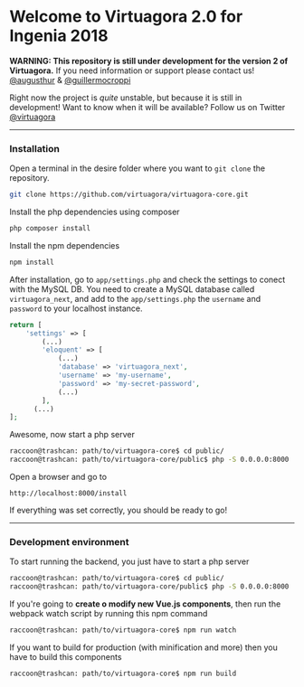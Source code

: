 # Welcome to Virtuagora 2.0 for Ingenia 2018

**WARNING: This repository is still under development for the version 2 of Virtuagora.**
If you need information or support please contact us! 
[@augusthur][2] & [@guillermocroppi][3]

Right now the project is *quite* unstable, but because it is still in development!
Want to know when it will be available? Follow us on Twitter  [@virtuagora][1]

---

### Installation
Open a terminal in the desire folder where you want to `git clone` the repository.
```bash
git clone https://github.com/virtuagora/virtuagora-core.git
```
Install the php dependencies using composer
```bash
php composer install
```
Install the npm dependencies
```bash
npm install
```
After installation, go to `app/settings.php` and check the settings to conect with the MySQL DB.
You need to create a MySQL database called `virtuagora_next`, and add to the `app/settings.php` the `username` and `password` to your localhost instance.
```php
return [
    'settings' => [
		(...)
        'eloquent' => [
            (...)
            'database' => 'virtuagora_next',
            'username' => 'my-username',
            'password' => 'my-secret-password',
            (...)
        ],
      (...)
];
```
Awesome, now start a php server
```bash
raccoon@trashcan: path/to/virtuagora-core$ cd public/
raccoon@trashcan: path/to/virtuagora-core/public$ php -S 0.0.0.0:8000
```
Open a browser and go to 
```
http://localhost:8000/install
```
If everything was set correctly, you should be ready to go!

---

### Development environment
To start running the backend, you just have to start a php server
```bash
raccoon@trashcan: path/to/virtuagora-core$ cd public/
raccoon@trashcan: path/to/virtuagora-core/public$ php -S 0.0.0.0:8000
```
If you're going to **create o modify new Vue.js components**, then run the webpack watch script by running this npm command
```bash
raccoon@trashcan: path/to/virtuagora-core$ npm run watch
```
If you want to build for production (with minification and more) then you have to build this components
```bash
raccoon@trashcan: path/to/virtuagora-core$ npm run build
```
[1]: https://twitter.com/virtuagora
[2]: https://www.twitter.com/augusthur
[3]: https://www.twitter.com/guillermocroppi